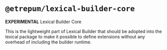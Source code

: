 # `@etrepum/lexical-builder-core`

**EXPERIMENTAL** Lexical Builder Core

This is the lightweight part of Lexical Builder that should be adopted
into the lexical package to make it possible to define extensions without
any overhead of including the builder runtime.
